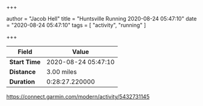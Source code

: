 +++

author = "Jacob Hell"
title = "Huntsville Running 2020-08-24 05:47:10"
date = "2020-08-24 05:47:10"
tags = [
    "activity", "running"
]

+++

<!--more-->

|Field  |Value  |
|--- | --- |
|**Start Time**|2020-08-24 05:47:10|
|**Distance**|3.00 miles|
|**Duration**|0:28:27.220000|

https://connect.garmin.com/modern/activity/5432731145